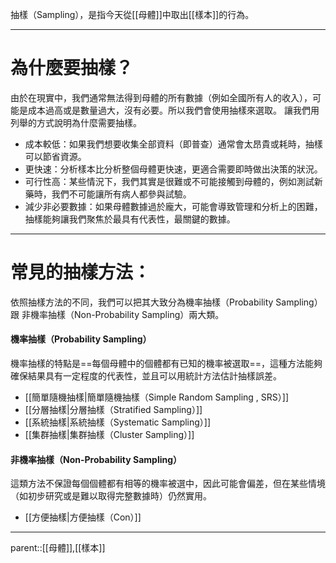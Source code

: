 抽樣（Sampling），是指今天從[[母體]]中取出[[樣本]]的行為。

- - -
# 為什麼要抽樣？
由於在現實中，我們通常無法得到母體的所有數據（例如全國所有人的收入），可能是成本過高或是數量過大，沒有必要。所以我們會使用抽樣來選取。
讓我們用列舉的方式說明為什麼需要抽樣。
- 成本較低：如果我們想要收集全部資料（即普查）通常會太昂貴或耗時，抽樣可以節省資源。
- 更快速：分析樣本比分析整個母體更快速，更適合需要即時做出決策的狀況。
- 可行性高：某些情況下，我們其實是很難或不可能接觸到母體的，例如測試新藥時，我們不可能讓所有病人都參與試驗。
- 減少非必要數據：如果母體數據過於龐大，可能會導致管理和分析上的困難，抽樣能夠讓我們聚焦於最具有代表性，最關鍵的數據。
- - -
# 常見的抽樣方法：
依照抽樣方法的不同，我們可以把其大致分為機率抽樣（Probability Sampling）跟 非機率抽樣（Non-Probability Sampling）兩大類。

#### 機率抽樣（Probability Sampling）
機率抽樣的特點是==每個母體中的個體都有已知的機率被選取==，這種方法能夠確保結果具有一定程度的代表性，並且可以用統計方法估計抽樣誤差。
- [[簡單隨機抽樣|簡單隨機抽樣（Simple Random Sampling , SRS）]]
- [[分層抽樣|分層抽樣（Stratified Sampling）]]
- [[系統抽樣|系統抽樣（Systematic Sampling）]]
- [[集群抽樣|集群抽樣（Cluster Sampling）]]

#### 非機率抽樣（Non-Probability Sampling）
這類方法不保證每個個體都有相等的機率被選中，因此可能會偏差，但在某些情境（如初步研究或是難以取得完整數據時）仍然實用。
- [[方便抽樣|方便抽樣（Con）]]
- - -
parent::[[母體]],[[樣本]]